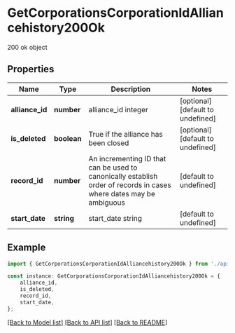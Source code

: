 # GetCorporationsCorporationIdAlliancehistory200Ok

200 ok object

## Properties

Name | Type | Description | Notes
------------ | ------------- | ------------- | -------------
**alliance_id** | **number** | alliance_id integer | [optional] [default to undefined]
**is_deleted** | **boolean** | True if the alliance has been closed | [optional] [default to undefined]
**record_id** | **number** | An incrementing ID that can be used to canonically establish order of records in cases where dates may be ambiguous | [default to undefined]
**start_date** | **string** | start_date string | [default to undefined]

## Example

```typescript
import { GetCorporationsCorporationIdAlliancehistory200Ok } from './api';

const instance: GetCorporationsCorporationIdAlliancehistory200Ok = {
    alliance_id,
    is_deleted,
    record_id,
    start_date,
};
```

[[Back to Model list]](../README.md#documentation-for-models) [[Back to API list]](../README.md#documentation-for-api-endpoints) [[Back to README]](../README.md)
